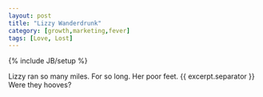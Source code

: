 ```yaml
---
layout: post
title: "Lizzy Wanderdrunk"
category: [growth,marketing,fever]
tags: [Love, Lost]
---
```

{% include JB/setup %}

Lizzy ran so many miles. For so long. Her poor feet.
{{ excerpt.separator }}
Were they hooves?